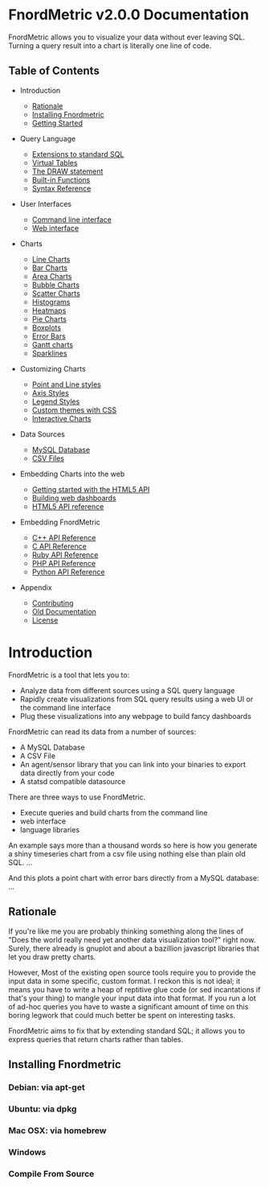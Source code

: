 FnordMetric v2.0.0 Documentation
================================

FnordMetric allows you to visualize your data without ever leaving SQL. Turning
a query result into a chart is literally one line of code.

Table of Contents
-----------------

+ Introduction
  + [Rationale](#rationale)
  + [Installing Fnordmetric](#installing-fnordmetric)
  + [Getting Started](#getting-started)

+ Query Language
  + [Extensions to standard SQL](#)
  + [Virtual Tables](#)
  + [The DRAW statement](#)
  + [Built-in Functions](#)
  + [Syntax Reference](#)

+ User Interfaces
  + [Command line interface](#)
  + [Web interface](#)

+ Charts
  + [Line Charts](#)
  + [Bar Charts](#)
  + [Area Charts](#)
  + [Bubble Charts](#)
  + [Scatter Charts](#)
  + [Histograms](#)
  + [Heatmaps](#)
  + [Pie Charts](#)
  + [Boxplots](#)
  + [Error Bars](#)
  + [Gantt charts](#)
  + [Sparklines](#)

+ Customizing Charts
  + [Point and Line styles](#)
  + [Axis Styles](#)
  + [Legend Styles](#)
  + [Custom themes with CSS](#)
  + [Interactive Charts](#)

+ Data Sources
  + [MySQL Database](#)
  + [CSV Files](#)

+ Embedding Charts into the web
  + [Getting started with the HTML5 API](#)
  + [Building web dashboards](#)
  + [HTML5 API reference](#)

+ Embedding FnordMetric
  + [C++ API Reference](#)
  + [C API Reference](#)
  + [Ruby API Reference](#)
  + [PHP API Reference](#)
  + [Python API Reference](#)

+ Appendix
  + [Contributing](#)
  + [Old Documentation](#)
  + [License](#)


Introduction
============

FnordMetric is a tool that lets you to:

  - Analyze data from different sources using a SQL query language
  - Rapidly create visualizations from SQL query results using a web UI or the
    command line interface
  - Plug these visualizations into any webpage to build fancy dashboards

FnordMetric can read its data from a number of sources:

  - A MySQL Database
  - A CSV File
  - An agent/sensor library that you can link into your binaries to export
    data directly from your code
  - A statsd compatible datasource

There are three ways to use FnordMetric.
  + Execute queries and build charts from the command line
  + web interface
  + language libraries

An example says more than a thousand words so here is how you generate a shiny
timeseries chart from a csv file using nothing else than plain old SQL.
   ...

And this plots a point chart with error bars directly from a MySQL database:
   ...


Rationale
---------

If you're like me you are probably thinking something along the lines of "Does
the world really need yet another data visualization tool?" right now. Surely,
there already is gnuplot and about a bazillion javascript libraries that let you
draw pretty charts.

However, Most of the existing open source tools require you to provide the input
data in
some specific, custom format. I reckon this is not ideal; it means you have to
write a heap of reptitive glue code (or sed incantations if that's your thing)
to mangle your input data into that format. If you run a lot of ad-hoc queries
you have to waste a significant amount of time on this boring legwork that could
much better be spent on interesting tasks.

FnordMetric aims to fix that by extending standard SQL; it allows you to express
queries that return charts rather than tables.


Installing Fnordmetric
----------------------

### Debian: via apt-get
### Ubuntu: via dpkg
### Mac OSX: via homebrew
### Windows
### Compile From Source




